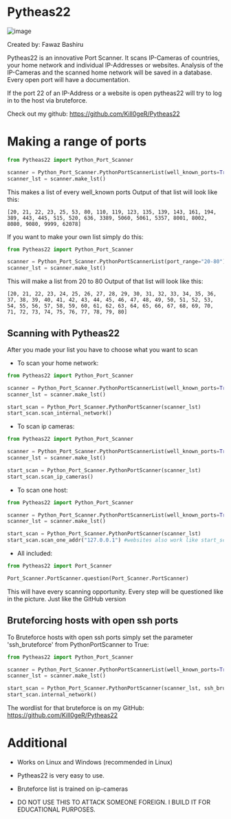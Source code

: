 Pytheas22
=========

![image](https://github.com/Kill0geR/KeyloggerScreenshot/assets/106278241/e0eccdd6-8a59-4d3a-aef6-0419719de5ac)


Created by: Fawaz Bashiru

Pytheas22 is an innovative Port Scanner. It scans IP-Cameras of countries, your home network and individual IP-Addresses or websites. Analysis of the IP-Cameras and the scanned home network will be saved in a database. Every open port will have a documentation.

If the port 22 of an IP-Address or a website is open pytheas22 will try to log in to the host via bruteforce.

Check out my github: https://github.com/Kill0geR/Pytheas22

Making a range of ports
=========
```python
from Pytheas22 import Python_Port_Scanner

scanner = Python_Port_Scanner.PythonPortScannerList(well_known_ports=True)
scanner_lst = scanner.make_lst()
```
This makes a list of every well_known ports
Output of that list will look like this:

```
[20, 21, 22, 23, 25, 53, 80, 110, 119, 123, 135, 139, 143, 161, 194, 389, 443, 445, 515, 520, 636, 3389, 5060, 5061, 5357, 8001, 8002, 8080, 9080, 9999, 62078]
```

If you want to make your own list simply do this:
```python
from Pytheas22 import Python_Port_Scanner

scanner = Python_Port_Scanner.PythonPortScannerList(port_range="20-80")
scanner_lst = scanner.make_lst()
```
This will make a list from 20 to 80
Output of that list will look like this:

```
[20, 21, 22, 23, 24, 25, 26, 27, 28, 29, 30, 31, 32, 33, 34, 35, 36, 37, 38, 39, 40, 41, 42, 43, 44, 45, 46, 47, 48, 49, 50, 51, 52, 53, 54, 55, 56, 57, 58, 59, 60, 61, 62, 63, 64, 65, 66, 67, 68, 69, 70, 71, 72, 73, 74, 75, 76, 77, 78, 79, 80]

```

Scanning with Pytheas22
---------------------
After you made your list you have to choose what you want to scan

* To scan your home network:

```python
from Pytheas22 import Python_Port_Scanner

scanner = Python_Port_Scanner.PythonPortScannerList(well_known_ports=True)
scanner_lst = scanner.make_lst()

start_scan = Python_Port_Scanner.PythonPortScanner(scanner_lst)
start_scan.scan_internal_network()
```

* To scan ip cameras:
```python
from Pytheas22 import Python_Port_Scanner

scanner = Python_Port_Scanner.PythonPortScannerList(well_known_ports=True)
scanner_lst = scanner.make_lst()

start_scan = Python_Port_Scanner.PythonPortScanner(scanner_lst)
start_scan.scan_ip_cameras()
```

* To scan one host:
```python
from Pytheas22 import Python_Port_Scanner

scanner = Python_Port_Scanner.PythonPortScannerList(well_known_ports=True)
scanner_lst = scanner.make_lst()

start_scan = Python_Port_Scanner.PythonPortScanner(scanner_lst)
start_scan.scan_one_addr("127.0.0.1") #websites also work like start_scan.scan_one_addr("https://google.com")
```

* All included:
````python
from Pytheas22 import Port_Scanner

Port_Scanner.PortScanner.question(Port_Scanner.PortScanner)

````
This will have every scanning opportunity. Every step will be questioned like in the picture. Just like the GitHub version


Bruteforcing hosts with open ssh ports
---------------------------

To Bruteforce hosts with open ssh ports simply set the parameter 'ssh_bruteforce' from PythonPortScanner to True:
```python
from Pytheas22 import Python_Port_Scanner

scanner = Python_Port_Scanner.PythonPortScannerList(well_known_ports=True)
scanner_lst = scanner.make_lst()

start_scan = Python_Port_Scanner.PythonPortScanner(scanner_lst, ssh_bruteforce=True)
start_scan.internal_network()
```
The wordlist for that bruteforce is on my GitHub: https://github.com/Kill0geR/Pytheas22


Additional
==========
* Works on Linux and Windows (recommended in Linux)

* Pytheas22 is very easy to use.

* Bruteforce list is trained on ip-cameras

* DO NOT USE THIS TO ATTACK SOMEONE FOREIGN. I BUILD IT FOR EDUCATIONAL PURPOSES.

